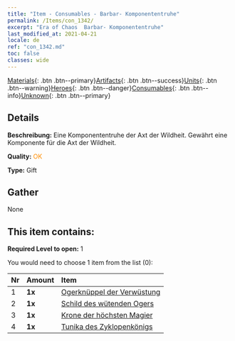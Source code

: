 ```yaml
---
title: "Item - Consumables - Barbar- Komponententruhe"
permalink: /Items/con_1342/
excerpt: "Era of Chaos  Barbar- Komponententruhe"
last_modified_at: 2021-04-21
locale: de
ref: "con_1342.md"
toc: false
classes: wide
---
```

 [Materials](/de/Items/){: .btn .btn--primary}[Artifacts](/de/Items/Artifacts/){: .btn .btn--success}[Units](/de/Items/Units/){: .btn .btn--warning}[Heroes](/de/Items/Heroes/){: .btn .btn--danger}[Consumables](/de/Items/Consumables/){: .btn .btn--info}[Unknown](/de/Items/Unknown/){: .btn .btn--primary}

## Details
 **Beschreibung:** Eine Komponententruhe der Axt der Wildheit. Gewährt eine Komponente für die Axt der Wildheit.

 **Quality:** <span style="color: #FF8C00">OK</span>

 **Type:** Gift

## Gather

  None

## This item contains:

 **Required Level to open:** 1

 You would need to choose 1 item from the list (0):

  | Nr | Amount |     Item    |
  |:---|:-------|:------------|
  | 1 |  **1x** | [Ogerknüppel der Verwüstung](/de/Items/art_125/) |  | 
  | 2 |  **1x** | [Schild des wütenden Ogers](/de/Items/art_126/) |  | 
  | 3 |  **1x** | [Krone der höchsten Magier](/de/Items/art_127/) |  | 
  | 4 |  **1x** | [Tunika des Zyklopenkönigs](/de/Items/art_128/) |  | 
